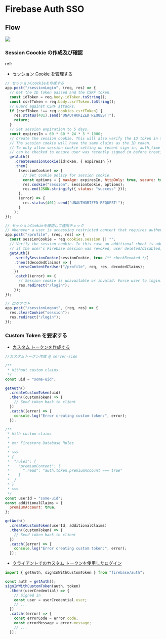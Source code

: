 # Firebase Auth SSO

## Flow

<img src="https://assets.st-note.com/production/uploads/images/42248488/picture_pc_3834dc61d60c82cc96ea74c15b8f6fb6.png?width=800" />

### Session Coockie の作成及び確認

ref:

- [セッション Cookie を管理する](https://firebase.google.com/docs/auth/admin/manage-cookies?hl=ja)

```js
// セッションCoockieを作成する
app.post("/sessionLogin", (req, res) => {
  // Get the ID token passed and the CSRF token.
  const idToken = req.body.idToken.toString();
  const csrfToken = req.body.csrfToken.toString();
  // Guard against CSRF attacks.
  if (csrfToken !== req.cookies.csrfToken) {
    res.status(401).send("UNAUTHORIZED REQUEST!");
    return;
  }
  // Set session expiration to 5 days.
  const expiresIn = 60 * 60 * 24 * 5 * 1000;
  // Create the session cookie. This will also verify the ID token in the process.
  // The session cookie will have the same claims as the ID token.
  // To only allow session cookie setting on recent sign-in, auth_time in ID token
  // can be checked to ensure user was recently signed in before creating a session cookie.
  getAuth()
    .createSessionCookie(idToken, { expiresIn })
    .then(
      (sessionCookie) => {
        // Set cookie policy for session cookie.
        const options = { maxAge: expiresIn, httpOnly: true, secure: true };
        res.cookie("session", sessionCookie, options);
        res.end(JSON.stringify({ status: "success" }));
      },
      (error) => {
        res.status(401).send("UNAUTHORIZED REQUEST!");
      }
    );
});
```

```js
// セッションCookieを確認して権限チェック
// Whenever a user is accessing restricted content that requires authentication.
app.post("/profile", (req, res) => {
  const sessionCookie = req.cookies.session || "";
  // Verify the session cookie. In this case an additional check is added to detect
  // if the user's Firebase session was revoked, user deleted/disabled, etc.
  getAuth()
    .verifySessionCookie(sessionCookie, true /** checkRevoked */)
    .then((decodedClaims) => {
      serveContentForUser("/profile", req, res, decodedClaims);
    })
    .catch((error) => {
      // Session cookie is unavailable or invalid. Force user to login.
      res.redirect("/login");
    });
});
```

```js
// ログアウト
app.post("/sessionLogout", (req, res) => {
  res.clearCookie("session");
  res.redirect("/login");
});
```

### Custom Token を要求する

- [カスタム トークンを作成する](https://firebase.google.com/docs/auth/admin/create-custom-tokens?hl=ja)

```js
//カスタムトークン作成 @ server-side

/**
 * Without custom claims
 */
const uid = "some-uid";

getAuth()
  .createCustomToken(uid)
  .then((customToken) => {
    // Send token back to client
  })
  .catch((error) => {
    console.log("Error creating custom token:", error);
  });

/**
 * With custom claims
 *
 * ex: Firestore Database Rules
 *
 * >>>
 * {
 *  "rules": {
 *    "premiumContent": {
 *      ".read": "auth.token.premiumAccount === true"
 *    }
 *  }
 * }
 * >>>
 */
const userId = "some-uid";
const additionalClaims = {
  premiumAccount: true,
};

getAuth()
  .createCustomToken(userId, additionalClaims)
  .then((customToken) => {
    // Send token back to client
  })
  .catch((error) => {
    console.log("Error creating custom token:", error);
  });
```

- [クライアントでのカスタム トークンを使用したログイン](https://firebase.google.com/docs/auth/admin/create-custom-tokens?hl=ja#web-version-9)

```js
import { getAuth, signInWithCustomToken } from "firebase/auth";

const auth = getAuth();
signInWithCustomToken(auth, token)
  .then((userCredential) => {
    // Signed in
    const user = userCredential.user;
    // ...
  })
  .catch((error) => {
    const errorCode = error.code;
    const errorMessage = error.message;
    // ...
  });
```
